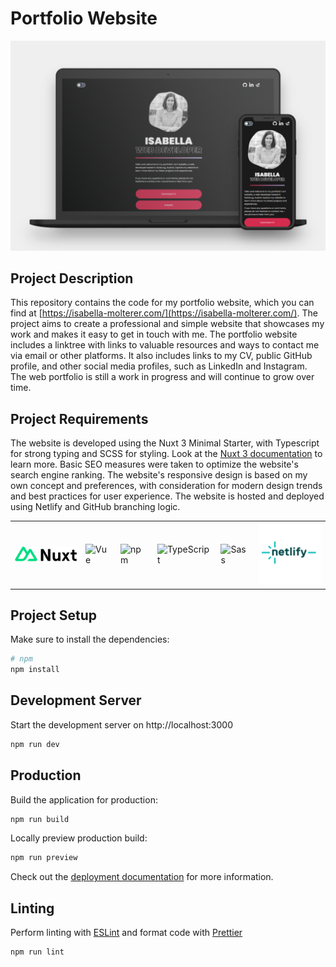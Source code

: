 # Portfolio Website

<img src='docs/screenshot.jpeg'>

## Project Description
This repository contains the code for my portfolio website, which you can find at [https://isabella-molterer.com/](https://isabella-molterer.com/).
The project aims to create a professional and simple website that showcases my work and makes it easy to get in touch with me.
The portfolio website includes a linktree with links to valuable resources and ways to contact me via email or other platforms. 
It also includes links to my CV, public GitHub profile, and other social media profiles, such as LinkedIn and Instagram.
The web portfolio is still a work in progress and will continue to grow over time.

## Project Requirements
The website is developed using the Nuxt 3 Minimal Starter, with Typescript for strong typing and SCSS for styling.
Look at the [Nuxt 3 documentation](https://nuxt.com/docs/getting-started/introduction) to learn more.
Basic SEO measures were taken to optimize the website's search engine ranking. The website's responsive design is based on my own concept and preferences, with consideration for modern design trends and best practices for user experience.
The website is hosted and deployed using Netlify and GitHub branching logic. 

<table>
  <tr>
    <td style="border:none;"><img width='100px' src='docs/nuxt-logo.svg' alt='Nuxt'></td>
    <td style="border:none;"><img width='100px' src='https://user-images.githubusercontent.com/25181517/117448124-a2da9800-af3e-11eb-85d2-bd1b69b65603.png' alt='Vue'></td>
    <td style="border:none;"><img width='100px' src='https://user-images.githubusercontent.com/25181517/121401671-49102800-c959-11eb-9f6f-74d49a5e1774.png' alt='npm'></td>
    <td style="border:none;"><img width='100px' src='https://user-images.githubusercontent.com/25181517/183890598-19a0ac2d-e88a-4005-a8df-1ee36782fde1.png' alt='TypeScript'></td>
    <td style="border:none;"><img width='100px' src='https://user-images.githubusercontent.com/25181517/192158956-48192682-23d5-4bfc-9dfb-6511ade346bc.png' alt='Sass'></td>
    <td style="border:none;"><img width='100px' src='docs/netlify-logo.png' alt='Netlify'></td>
  </tr>
</table>


## Project Setup

Make sure to install the dependencies:

```bash
# npm
npm install
```

## Development Server

Start the development server on http://localhost:3000

```bash
npm run dev
```

## Production

Build the application for production:

```bash
npm run build
```

Locally preview production build:

```bash
npm run preview
```

Check out the [deployment documentation](https://nuxt.com/docs/getting-started/deployment) for more information.

## Linting

Perform linting with [ESLint](https://eslint.org/) and format code with [Prettier](https://prettier.io/)

```bash
npm run lint
```
